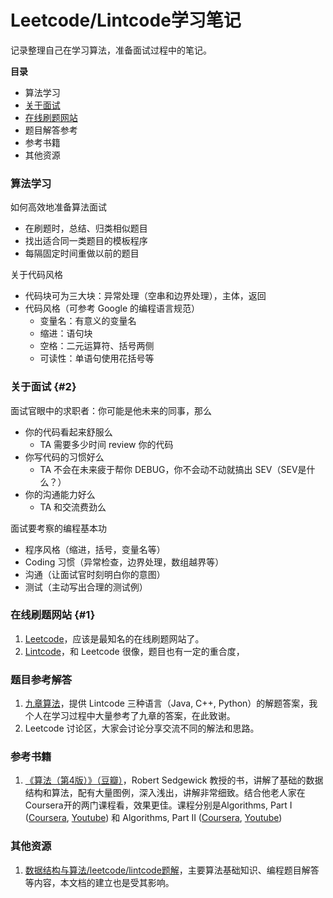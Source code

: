 # Leetcode/Lintcode学习笔记

记录整理自己在学习算法，准备面试过程中的笔记。

**目录**

- 算法学习
- [关于面试](#2)
- [在线刷题网站](#1)
- 题目解答参考
- 参考书籍
- 其他资源

### 算法学习

如何高效地准备算法面试

- 在刷题时，总结、归类相似题目
- 找出适合同一类题目的模板程序
- 每隔固定时间重做以前的题目

关于代码风格

- 代码块可为三大块：异常处理（空串和边界处理），主体，返回
- 代码风格（可参考 Google 的编程语言规范）
  - 变量名：有意义的变量名
  - 缩进：语句块
  - 空格：二元运算符、括号两侧
  - 可读性：单语句使用花括号等

### 关于面试 {#2}

面试官眼中的求职者：你可能是他未来的同事，那么

- 你的代码看起来舒服么
  - TA 需要多少时间 review 你的代码
- 你写代码的习惯好么
  - TA 不会在未来疲于帮你 DEBUG，你不会动不动就搞出 SEV（SEV是什么？）
- 你的沟通能力好么
  - TA 和交流费劲么

面试要考察的编程基本功

- 程序风格（缩进，括号，变量名等）
- Coding 习惯（异常检查，边界处理，数组越界等）
- 沟通（让面试官时刻明白你的意图）
- 测试（主动写出合理的测试例）

### 在线刷题网站 {#1}

1. [Leetcode](https://leetcode.com/)，应该是最知名的在线刷题网站了。
2. [Lintcode](http://www.lintcode.com/)，和 Leetcode 很像，题目也有一定的重合度，

### 题目参考解答

1. [九章算法](http://www.jiuzhang.com/solutions/)，提供 Lintcode 三种语言（Java, C++, Python）的解题答案，我个人在学习过程中大量参考了九章的答案，在此致谢。
2. Leetcode 讨论区，大家会讨论分享交流不同的解法和思路。

### 参考书籍

1. [《算法（第4版）》（豆瓣）](https://book.douban.com/subject/19952400/)，Robert Sedgewick 教授的书，讲解了基础的数据结构和算法，配有大量图例，深入浅出，讲解非常细致。结合他老人家在Coursera开的两门课程看，效果更佳。课程分别是Algorithms, Part I \([Coursera](https://www.coursera.org/learn/introduction-to-algorithms), [Youtube](https://www.youtube.com/playlist?list=PLUX6FBiUa2g4YWs6HkkCpXL6ru02i7y3Q)\) 和 Algorithms, Part II \([Coursera](https://www.coursera.org/learn/java-data-structures-algorithms-2), [Youtube](https://www.youtube.com/playlist?list=PLqD_OdMOd_6YixsHkd9f4sNdof4IhIima)\)

### 其他资源

1. [数据结构与算法/leetcode/lintcode题解](http://algorithm.yuanbin.me/)，主要算法基础知识、编程题目解答等内容，本文档的建立也是受其影响。